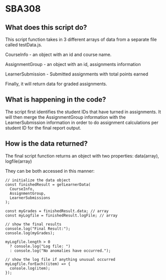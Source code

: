 # SBA308

## What does this script do?

This script function takes in 3 different arrays of data from a separate file called testData.js.

CourseInfo - an object with an id and course name.

AssignmentGroup - an object with an id, assignments information

LearnerSubmission - Submitted assignments with total points earned

Finally, it will return data for graded assignments.

## What is happening in the code?

The script first identifies the student IDs that have turned in assignments. It will then merge the AssignmentGroup information with the LearnerSubmission information in order to do assignment calculations per student ID for the final report output.

## How is the data returned?

The final script function returns an object with two properties: data(array), logfile(array)

They can be both accessed in this manner:

```
// initialize the data object
const finishedResult = getLearnerData(
  CourseInfo,
  AssignmentGroup,
  LearnerSubmissions
);

const myGrades = finishedResult.data; // array
const myLogfile = finishedResult.logFile; // array

// show the final results
console.log("Final Result:");
console.log(myGrades);

myLogfile.length > 0
  ? console.log("Log file: ")
  : console.log("No anomalies have occurred.");

// show the log file if anything unusual occurred
myLogfile.forEach((item) => {
  console.log(item);
});
```
